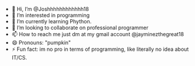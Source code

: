 - 👋 Hi, I’m @Joshhhhhhhhhhhh18
- 👀 I’m interested in programming
- 🌱 I’m currently learning Phython.
- 💞️ I’m looking to collaborate on professional programmer
- 📫 How to reach me just dm at my gmail account @jayminezthegreat18
- 😄 Pronouns: "pumpkin"
- ⚡ Fun fact: im no pro in terms of programming, like literally no idea about IT/CS.

<!---
Joshhhhhhhhhhhh18/Joshhhhhhhhhhhh18 is a ✨ special ✨ repository because its `README.md` (this file) appears on your GitHub profile.
You can click the Preview link to take a look at your changes.
--->
